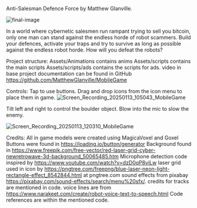 Anti-Salesman Defence Force by Matthew Glanville. 

![final-image](https://github.com/user-attachments/assets/78fb450f-50a1-4392-8d9f-a5b888cf5d37)


In a world where cybernetic salesmen run rampant trying to sell you bitcoin, only one man can stand against the endless horde of robot scammers. Build your defences, activate your traps and try to survive as long as possible against the endless robot horde. How will you defeat the robots?

Project structure: 
Assets/Animations contains anims
Assets/scripts contains the main scripts
Assets/scripts/ads contains the scripts for ads.
video in base project
documentation can be found in GitHub https://github.com/MatthewGlanville/MobileGame

Controls: 
Tap to use buttons. 
Drag and drop icons from the icon menu to place them in game.
![Screen_Recording_20250113_105043_MobileGame](https://github.com/user-attachments/assets/653d16ec-5f40-450a-94c6-150452d24d3c)

Tilt left and right to control the boulder object.
Blow into the mic to slow the enemy. 

![Screen_Recording_20250113_120310_MobileGame](https://github.com/user-attachments/assets/fe53083b-c9be-4b87-aa44-65efef2967cb)


Credits: 
All in game models were created using MagicaVoxel and Goxel
Buttons were found in https://loading.io/button/generator
Background found in https://www.freepik.com/free-vector/red-laser-grid-cyber-newretrowave-3d-background_50065485.htm
Microphone detection code inspired by https://www.youtube.com/watch?v=dzD0qP8viLw 
laser grid used in icon by https://pngtree.com/freepng/blue-laser-neon-light-rectangle-effect_8542844.html at pngtree.com
sound effects from pixabay https://pixabay.com/sound-effects/search/menu%20sfx/. credits for tracks are mentioned in code.
voice lines are from https://www.narakeet.com/create/robot-voice-text-to-speech.html
Code references are within the mentioned code.
